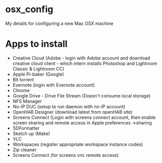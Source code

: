 # osx_config
My details for configuring a new Mac OSX machine

# Apps to install
* Creative Cloud (Adobe - login with Adobe account and download creative cloud client - which intern installs Photoshop and Lightroom Classic & Lightroom CC)
* Apple Pi-baker (Google)
* Bit torrent
* Evernote (login with Evernote account)
* Chrome
* Google Drive - Drive File Stream (Doesn't consume local storage)
* NFS Manager
* No-IP DUC (setup to run daemon with no-IP account)
* OpenHAB Designer (download latest from openHAB site)
* Screens Connect (Login with screens connect account, then enable screen sharing and remote access in Apple preferences ->sharing
* SDFormatter
* Sketch up (Make)
* VLC
* Workspaces (register appropriate workspace instance codes)
* Zip cleaner
* Screens Connect (for screens vnc remote access)
